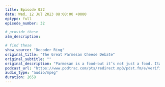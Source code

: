 ```yaml
---
title: Episode 032
date: Wed, 12 Jul 2023 08:00:00 +0000
eptype: full
episode_number: 32

# provide these
alm_description: 

# find these
show_source: "Decoder Ring"
original_title: "The Great Parmesan Cheese Debate"
original_subtitle: ""
original_description: "Parmesan is a food—but it’s not just a food. Italy’s beloved cheese is often paired with a deep craving for tradition and identity. But its history also involves intrepid immigrants, lucrative businesses and an American version that’s probably available in your local grocery store. After a notorious debunker of Italian-cuisine myths claims this Wisconsin-made product is the real deal, we embark on a quest to answer the question: Has an Italian delicacy been right under our noses this whole time?"
podcast_url: "https://www.podtrac.com/pts/redirect.mp3/pdst.fm/e/verifi.podscribe.com/rss/p/chtbl.com/track/28D492/traffic.megaphone.fm/SLT1264102102.mp3?updated=1689115757"
audio_type: "audio/mpeg"
duration: 2658
---
```

